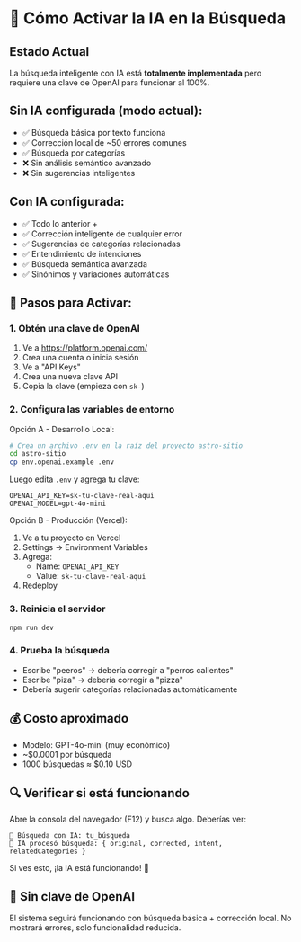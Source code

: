 # 🤖 Cómo Activar la IA en la Búsqueda

## Estado Actual
La búsqueda inteligente con IA está **totalmente implementada** pero requiere una clave de OpenAI para funcionar al 100%.

## Sin IA configurada (modo actual):
- ✅ Búsqueda básica por texto funciona
- ✅ Corrección local de ~50 errores comunes
- ✅ Búsqueda por categorías
- ❌ Sin análisis semántico avanzado
- ❌ Sin sugerencias inteligentes

## Con IA configurada:
- ✅ Todo lo anterior +
- ✅ Corrección inteligente de cualquier error
- ✅ Sugerencias de categorías relacionadas
- ✅ Entendimiento de intenciones
- ✅ Búsqueda semántica avanzada
- ✅ Sinónimos y variaciones automáticas

## 🔧 Pasos para Activar:

### 1. Obtén una clave de OpenAI
1. Ve a https://platform.openai.com/
2. Crea una cuenta o inicia sesión
3. Ve a "API Keys"
4. Crea una nueva clave API
5. Copia la clave (empieza con `sk-`)

### 2. Configura las variables de entorno

Opción A - Desarrollo Local:
```bash
# Crea un archivo .env en la raíz del proyecto astro-sitio
cd astro-sitio
cp env.openai.example .env
```

Luego edita `.env` y agrega tu clave:
```env
OPENAI_API_KEY=sk-tu-clave-real-aqui
OPENAI_MODEL=gpt-4o-mini
```

Opción B - Producción (Vercel):
1. Ve a tu proyecto en Vercel
2. Settings → Environment Variables
3. Agrega:
   - Name: `OPENAI_API_KEY`
   - Value: `sk-tu-clave-real-aqui`
4. Redeploy

### 3. Reinicia el servidor
```bash
npm run dev
```

### 4. Prueba la búsqueda
- Escribe "peeros" → debería corregir a "perros calientes"
- Escribe "piza" → debería corregir a "pizza"
- Debería sugerir categorías relacionadas automáticamente

## 💰 Costo aproximado
- Modelo: GPT-4o-mini (muy económico)
- ~$0.0001 por búsqueda
- 1000 búsquedas ≈ $0.10 USD

## 🔍 Verificar si está funcionando
Abre la consola del navegador (F12) y busca algo. Deberías ver:
```
🤖 Búsqueda con IA: tu_búsqueda
🤖 IA procesó búsqueda: { original, corrected, intent, relatedCategories }
```

Si ves esto, ¡la IA está funcionando! 🎉

## 🚨 Sin clave de OpenAI
El sistema seguirá funcionando con búsqueda básica + corrección local.
No mostrará errores, solo funcionalidad reducida.


